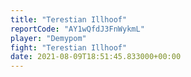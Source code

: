 ```yaml
---
title: "Terestian Illhoof"
reportCode: "AY1wQfdJ3FnWykmL"
player: "Demypom"
fight: "Terestian Illhoof"
date: 2021-08-09T18:51:45.833000+00:00
---
```

